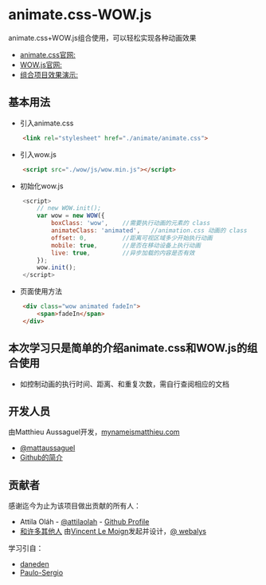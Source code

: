 # animate.css-WOW.js

animate.css+WOW.js组合使用，可以轻松实现各种动画效果

- [animate.css官网:](https://daneden.github.io/animate.css/)
- [WOW.js官网:](http://mynameismatthieu.com/WOW/)
- [组合项目效果演示:](https://appursuefaith.github.io/animate.css-WOW.js/index.html)

## 基本用法

- 引入animate.css

```html
	<link rel="stylesheet" href="./animate/animate.css">
```

- 引入wow.js

```html
	<script src="./wow/js/wow.min.js"></script>
```

- 初始化wow.js

```javascript
	<script>
	    // new WOW.init();
	    var wow = new WOW({
	        boxClass: 'wow',	//需要执行动画的元素的 class
	        animateClass: 'animated',	//animation.css 动画的 class
	        offset: 0,			//距离可视区域多少开始执行动画
	        mobile: true,		//是否在移动设备上执行动画
	        live: true,			//异步加载的内容是否有效
	    });
	    wow.init();
	</script>
```

- 页面使用方法

```html
	<div class="wow animated fadeIn">
		<span>fadeIn</span>
	</div>
```

## 本次学习只是简单的介绍animate.css和WOW.js的组合使用

- 如控制动画的执行时间、距离、和重复次数，需自行查阅相应的文档

## 开发人员

由Matthieu Aussaguel开发，[mynameismatthieu.com](http://mynameismatthieu.com)

+ [@mattaussaguel](//twitter.com/mattaussaguel)
+ [Github的简介](//github.com/matthieua)

## 贡献者

感谢迄今为止为该项目做出贡献的所有人：

- Attila Oláh - [@attilaolah](//twitter.com/attilaolah) - [Github Profile](//github.com/attilaolah)
- [和许多其他人](//github.com/matthieua/WOW/graphs/contributors)
由[Vincent Le Moign](//www.webalys.com/)发起并设计，[@ webalys](//twitter.com/webalys)

学习引自：

- [daneden](https://github.com/daneden/animate.css)
- [Paulo-Sergio](https://github.com/Paulo-Sergio/Animated.css-and-WOW-master)